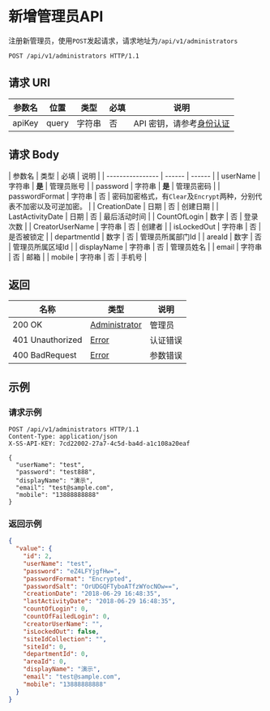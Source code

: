 # 新增管理员API

注册新管理员，使用`POST`发起请求，请求地址为`/api/v1/administrators`

```http
POST /api/v1/administrators HTTP/1.1
```

## 请求 URI

| 参数名 | 位置  | 类型   | 必填 | 说明                                          |
| ------ | ----- | ------ | ---- | --------------------------------------------- |
| apiKey | query | 字符串 | 否   | API 密钥，请参考[身份认证](authentication.md) |

## 请求 Body

| 参数名           | 类型   | 必填   | 说明                                                                 |
| ---------------- | ------ | ------ |
| userName         | 字符串 | **是** | 管理员账号                                                           |
| password         | 字符串 | **是** | 管理员密码                                                           |
| passwordFormat   | 字符串 | 否     | 密码加密格式，有`Clear`及`Encrypt`两种，分别代表不加密以及可逆加密。 |
| CreationDate     | 日期   | 否     | 创建日期                                                             |
| LastActivityDate | 日期   | 否     | 最后活动时间                                                         |
| CountOfLogin     | 数字   | 否     | 登录次数                                                             |
| CreatorUserName  | 字符串 | 否     | 创建者                                                               |
| isLockedOut      | 字符串 | 否     | 是否被锁定                                                           |
| departmentId     | 数字   | 否     | 管理员所属部门Id                                                     |
| areaId           | 数字   | 否     | 管理员所属区域Id                                                     |
| displayName      | 字符串 | 否     | 管理员姓名                                                           |
| email            | 字符串 | 否     | 邮箱                                                                 |
| mobile           | 字符串 | 否     | 手机号                                                               |

## 返回

| 名称             | 类型                                                     | 说明     |
| ---------------- | -------------------------------------------------------- | -------- |
| 200 OK           | [Administrator](/administrators/README?id=administrator) | 管理员   |
| 401 Unauthorized | [Error](/error?id=error)                                 | 认证错误 |
| 400 BadRequest   | [Error](/error?id=error)                                 | 参数错误 |

## 示例

### 请求示例

```http
POST /api/v1/administrators HTTP/1.1
Content-Type: application/json
X-SS-API-KEY: 7cd22002-27a7-4c5d-ba4d-a1c108a20eaf

{
  "userName": "test",
  "password": "test888",
  "displayName": "演示",
  "email": "test@sample.com",
  "mobile": "13888888888"
}
```

### 返回示例

```json
{
  "value": {
    "id": 2,
    "userName": "test",
    "password": "eZ4LFYjgfHw=",
    "passwordFormat": "Encrypted",
    "passwordSalt": "OrUDGQFTyboATfzWYocNOw==",
    "creationDate": "2018-06-29 16:48:35",
    "lastActivityDate": "2018-06-29 16:48:35",
    "countOfLogin": 0,
    "countOfFailedLogin": 0,
    "creatorUserName": "",
    "isLockedOut": false,
    "siteIdCollection": "",
    "siteId": 0,
    "departmentId": 0,
    "areaId": 0,
    "displayName": "演示",
    "email": "test@sample.com",
    "mobile": "13888888888"
  }
}
```